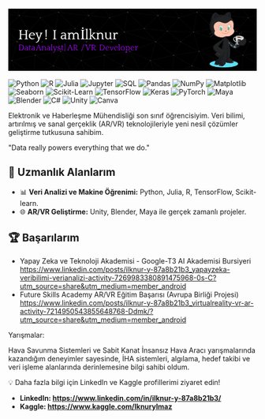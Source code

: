 
<!--
deliprofesor/deliprofesor** is a ✨ _special_ ✨ repository because its `README.md` (this file) appears on your GitHub profile.
-->

![Header](https://github.com/deliprofesor/profile-assets/blob/main/github-header-image.png)


![Python](https://img.shields.io/badge/Code-Python-306998?style=flat&logo=python)
![R](https://img.shields.io/badge/R-Programming-blue?style=flat&logo=R)
![Julia](https://img.shields.io/badge/Julia-Scientific%20Computing-9558B2?style=flat&logo=julia&logoColor=white)
![Jupyter](https://img.shields.io/badge/Jupyter-Notebook-orange?style=flat&logo=jupyter&logoColor=white)
![SQL](https://img.shields.io/badge/SQL-Database-4479A1?style=flat&logo=sqlite&logoColor=white)
![Pandas](https://img.shields.io/badge/Pandas-Data%20Analysis-150458?style=flat&logo=pandas&logoColor=white)
![NumPy](https://img.shields.io/badge/NumPy-Scientific%20Computing-013243?style=flat&logo=numpy&logoColor=white)
![Matplotlib](https://img.shields.io/badge/Matplotlib-Data%20Visualization-11557C?style=flat&logo=python&logoColor=white)
![Seaborn](https://img.shields.io/badge/Seaborn-Visualization-9A9A9A?style=flat&logo=python&logoColor=white)
![Scikit-Learn](https://img.shields.io/badge/Scikit--Learn-Machine%20Learning-F7931E?style=flat&logo=scikit-learn&logoColor=white)
![TensorFlow](https://img.shields.io/badge/TensorFlow-Deep%20Learning-FF6F00?style=flat&logo=tensorflow&logoColor=white)
![Keras](https://img.shields.io/badge/Keras-Deep%20Learning-D00000?style=flat&logo=keras&logoColor=white)
![PyTorch](https://img.shields.io/badge/PyTorch-ML%20Framework-EE4C2C?style=flat&logo=pytorch&logoColor=white)
![Maya](https://img.shields.io/badge/Maya-3D%20Modeling-FDBD2B?style=flat&logo=autodesk&logoColor=white)
![Blender](https://img.shields.io/badge/Blender-3D%20Design-orange?style=flat&logo=blender&logoColor=white)
![C#](https://img.shields.io/badge/C%23-Programming-239120?style=flat&logo=c-sharp&logoColor=white)
![Unity](https://img.shields.io/badge/Engine-Unity-000?style=flat&logo=unity)
![Canva](https://img.shields.io/badge/Canva-Design-00C4CC?style=flat&logo=canva&logoColor=white)



Elektronik ve Haberleşme Mühendisliği son sınıf öğrencisiyim. Veri bilimi, artırılmış ve sanal gerçeklik (AR/VR) teknolojileriyle yeni nesil çözümler geliştirme tutkusuna sahibim.

"Data really powers everything that we do."

## 🌟 Uzmanlık Alanlarım
- 📊 **Veri Analizi ve Makine Öğrenimi:** Python, Julia, R, TensorFlow, Scikit-learn.
- 🌐 **AR/VR Geliştirme:** Unity, Blender, Maya ile gerçek zamanlı projeler.


## 🏆 Başarılarım
- Yapay Zeka ve Teknoloji Akademisi - Google-T3 AI Akademisi Bursiyeri https://www.linkedin.com/posts/ilknur-y-87a8b21b3_yapayzeka-veribilimi-verianalizi-activity-7269983380891475968-0s-C?utm_source=share&utm_medium=member_android
- Future Skills Academy AR/VR Eğitim Başarısı (Avrupa Birliği Projesi) https://www.linkedin.com/posts/ilknur-y-87a8b21b3_virtualreality-vr-ar-activity-7214950543855648768-Ddmk/?utm_source=share&utm_medium=member_android

Yarışmalar:

Hava Savunma Sistemleri ve Sabit Kanat İnsansız Hava Aracı yarışmalarında kazandığım deneyimler sayesinde, İHA sistemleri, algılama, hedef takibi ve veri işleme alanlarında derinlemesine bilgi sahibi oldum. 

💡 Daha fazla bilgi için LinkedIn ve Kaggle profillerimi ziyaret edin!


- **LinkedIn: https://www.linkedin.com/in/ilknur-y-87a8b21b3/**
- **Kaggle: https://www.kaggle.com/lknurylmaz**


